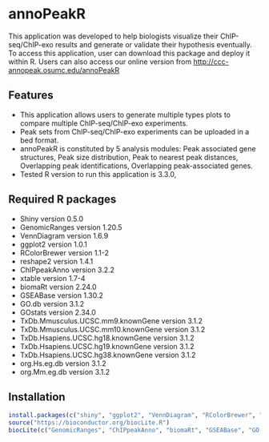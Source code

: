 # annoPeakR
This application was developed to help biologists visualize their ChIP-seq/ChIP-exo results and generate or validate their hypothesis eventually. To access this application, user can download this package and deploy it within R. Users can also access our online version from http://ccc-annopeak.osumc.edu/annoPeakR
## Features
* This application allows users to generate multiple types plots to compare multiple ChIP-seq/ChIP-exo experiments. 
* Peak sets from ChIP-seq/ChIP-exo experiments can be uploaded in a bed format. 
* annoPeakR is constituted by 5 analysis modules: Peak associated gene structures, Peak size distribution, Peak to nearest peak distances, Overlapping peak identifications, Overlapping peak-associated genes.
* Tested R version to run this application is 3.3.0,  

## Required R packages
* Shiny version 0.5.0
* GenomicRanges version 1.20.5
* VennDiagram version 1.6.9
* ggplot2 version 1.0.1
* RColorBrewer version 1.1-2
* reshape2 version 1.4.1 
* ChIPpeakAnno version 3.2.2 
* xtable version 1.7-4 
* biomaRt version 2.24.0 
* GSEABase version 1.30.2
* GO.db version 3.1.2 
* GOstats version 2.34.0
* TxDb.Mmusculus.UCSC.mm9.knownGene version 3.1.2
* TxDb.Mmusculus.UCSC.mm10.knownGene version 3.1.2 
* TxDb.Hsapiens.UCSC.hg18.knownGene version 3.1.2 
* TxDb.Hsapiens.UCSC.hg19.knownGene version 3.1.2 
* TxDb.Hsapiens.UCSC.hg38.knownGene version 3.1.2 
* org.Hs.eg.db version 3.1.2 
* org.Mm.eg.db version 3.1.2 

## Installation
```r
install.packages(c("shiny", "ggplot2", "VennDiagram", "RColorBrewer", "reshape2", "xtable"))
source("https://bioconductor.org/biocLite.R")
biocLite(c("GenomicRanges", "ChIPpeakAnno", "biomaRt", "GSEABase", "GO.db", "GOstats", "TxDb.Mmusculus.UCSC.mm9.knownGene", "TxDb.Mmusculus.UCSC.mm10.knownGene", "TxDb.Hsapiens.UCSC.hg18.knownGene", "TxDb.Hsapiens.UCSC.hg19.knownGene", "TxDb.Hsapiens.UCSC.hg38.knownGene", "org.Hs.eg.db", "org.Mm.eg.db"))
```
